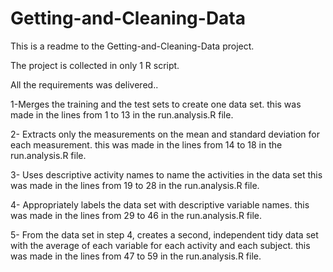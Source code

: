 # Getting-and-Cleaning-Data
This is a readme to the Getting-and-Cleaning-Data project.

The project is collected in only 1 R script.

All the requirements was delivered..

1-Merges the training and the test sets to create one data set.
  this was made in the lines from 1 to 13 in the run.analysis.R file.
    
2- Extracts only the measurements on the mean and standard deviation for each measurement. 
 this was made in the lines from 14 to 18 in the run.analysis.R file.

3- Uses descriptive activity names to name the activities in the data set
 this was made in the lines from 19 to 28 in the run.analysis.R file.

4- Appropriately labels the data set with descriptive variable names.
 this was made in the lines from 29 to 46 in the run.analysis.R file.

 5- From the data set in step 4, creates a second, independent tidy data set with the average of each variable for each activity and each subject.
  this was made in the lines from 47 to 59 in the run.analysis.R file.
